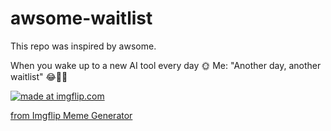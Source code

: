 # awsome-waitlist

This repo was inspired by awsome.

When you wake up to a new AI tool every day 🌞
Me: "Another day, another waitlist" 😂📝🚀

<a href="https://imgflip.com/i/7fndzx"><img src="https://i.imgflip.com/7fndzx.jpg" title="made at imgflip.com"/></a><div><a href="https://imgflip.com/memegenerator">from Imgflip Meme Generator</a></div>
